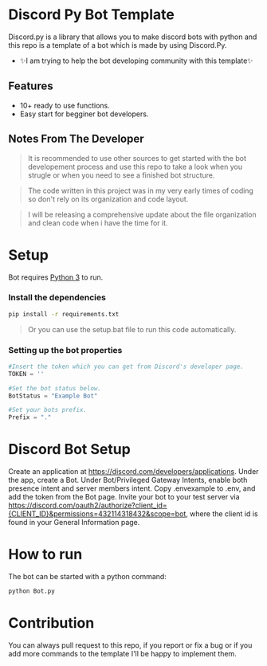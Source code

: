 # Discord Py Bot Template

Discord.py is a library that allows you to make discord bots with python and this repo is a template of a bot which is made by using Discord.Py.
- ✨I am trying to help the bot developing community with this template✨

## Features

- 10+ ready to use functions.
- Easy start for begginer bot developers.

## Notes From The Developer
> It is recommended to use other sources to get started with the bot developement process and use this repo to take a look when you strugle or when you need to see a finished bot structure.

> The code written in this project was in my very early times of coding so don't rely on its organization and code layout.

> I will be releasing a comprehensive update about the file organization and clean code when i have the time for it.
# Setup

Bot requires [Python 3](https://www.python.org/) to run.

### Install the dependencies

```sh
pip install -r requirements.txt
```
> Or you can use the setup.bat file to run this code automatically.

### Setting up the bot properties

```python
#Insert the token which you can get from Discord's developer page.
TOKEN = '' 

#Set the bot status below.
BotStatus = "Example Bot"

#Set your bots prefix.
Prefix = "."
```

# Discord Bot Setup
Create an application at https://discord.com/developers/applications.
Under the app, create a Bot.
Under Bot/Privileged Gateway Intents, enable both presence intent and server members intent.
Copy .envexample to .env, and add the token from the Bot page.
Invite your bot to your test server via https://discord.com/oauth2/authorize?client_id={CLIENT_ID}&permissions=432114318432&scope=bot, where the client id is found in your General Information page.

# How to run
The bot can be started with a python command:
```sh
python Bot.py
```

# Contribution
You can always pull request to this repo, if you report or fix a bug or if you add more commands to the template I'll be happy to implement them.

